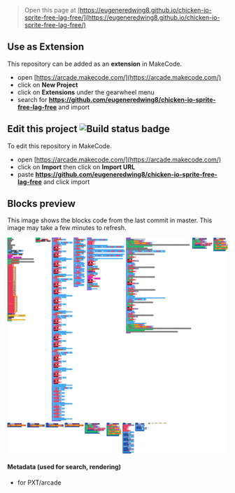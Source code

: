 


> Open this page at [https://eugeneredwing8.github.io/chicken-io-sprite-free-lag-free/](https://eugeneredwing8.github.io/chicken-io-sprite-free-lag-free/)

## Use as Extension

This repository can be added as an **extension** in MakeCode.

* open [https://arcade.makecode.com/](https://arcade.makecode.com/)
* click on **New Project**
* click on **Extensions** under the gearwheel menu
* search for **https://github.com/eugeneredwing8/chicken-io-sprite-free-lag-free** and import

## Edit this project ![Build status badge](https://github.com/eugeneredwing8/chicken-io-sprite-free-lag-free/workflows/MakeCode/badge.svg)

To edit this repository in MakeCode.

* open [https://arcade.makecode.com/](https://arcade.makecode.com/)
* click on **Import** then click on **Import URL**
* paste **https://github.com/eugeneredwing8/chicken-io-sprite-free-lag-free** and click import

## Blocks preview

This image shows the blocks code from the last commit in master.
This image may take a few minutes to refresh.

![A rendered view of the blocks](https://github.com/eugeneredwing8/chicken-io-sprite-free-lag-free/raw/master/.github/makecode/blocks.png)

#### Metadata (used for search, rendering)

* for PXT/arcade
<script src="https://makecode.com/gh-pages-embed.js"></script><script>makeCodeRender("{{ site.makecode.home_url }}", "{{ site.github.owner_name }}/{{ site.github.repository_name }}");</script>
